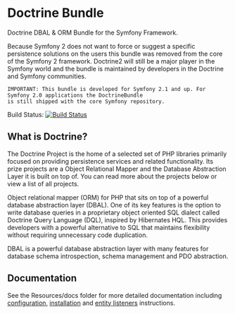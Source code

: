 # Doctrine Bundle

Doctrine DBAL & ORM Bundle for the Symfony Framework.

Because Symfony 2 does not want to force or suggest a specific persistence solutions on the users
this bundle was removed from the core of the Symfony 2 framework. Doctrine2 will still be a major player
in the Symfony world and the bundle is maintained by developers in the Doctrine and Symfony communities.

    IMPORTANT: This bundle is developed for Symfony 2.1 and up. For Symfony 2.0 applications the DoctrineBundle
    is still shipped with the core Symfony repository.

Build Status: [![Build Status](https://secure.travis-ci.org/doctrine/DoctrineBundle.png?branch=master)](http://travis-ci.org/doctrine/DoctrineBundle)

## What is Doctrine?

The Doctrine Project is the home of a selected set of PHP libraries primarily focused on providing persistence
services and related functionality. Its prize projects are a Object Relational Mapper and the Database Abstraction
Layer it is built on top of. You can read more about the projects below or view a list of all projects.

Object relational mapper (ORM) for PHP that sits on top of a powerful database abstraction layer (DBAL).
One of its key features is the option to write database queries in a proprietary object oriented SQL dialect
called Doctrine Query Language (DQL), inspired by Hibernates HQL. This provides developers with a powerful
alternative to SQL that maintains flexibility without requiring unnecessary code duplication.

DBAL is a powerful database abstraction layer with many features for database schema introspection,
schema management and PDO abstraction.

## Documentation

See the Resources/docs folder for more detailed documentation including [configuration](Resources/doc/configuration.rst),
[installation](Resources/doc/installation.rst) and [entity listeners](Resources/doc/entity-listeners.rst) instructions.
